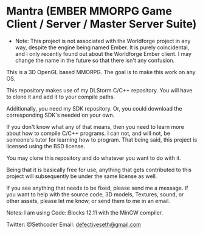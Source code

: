 Mantra (EMBER MMORPG Game Client / Server / Master Server Suite)
=========================================================
* Note: This project is not associated with the Worldforge project in any way, despite the engine being named Ember. It is purely coincidental, and I only recently found out about the Worldforge Ember client. I may change the name in the future so that there isn't any confusion. 

This is a 3D OpenGL based MMORPG.
The goal is to make this work on any OS.

This repository makes use of my DLStorm C/C++ repository.
You will have to clone it and add it to your compile paths.

Additionally, you need my SDK repository.
Or, you could download the corresponding SDK's needed on your own.

If you don't know what any of that means, then you need to learn
more about how to compile C/C++ programs. I can not, and will not,
be someone's tutor for learning how to program. That being said,
this project is licensed using the BSD license.

You may clone this repository and do whatever you want to do with it.

Being that it is basically free for use, anything that gets contributed 
to this project will subsequently be under the same license as well.

If you see anything that needs to be fixed, please send me 
a message. If you want to help with the source code, 3D models, Textures,
sound, or other assets, please let me know, or send them to me in an email.

Notes:
I am using Code::Blocks 12.11 with the MinGW compiler.

 
Twitter: @Sethcoder
Email: defectiveseth@gmail.com

